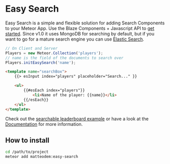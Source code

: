 Easy Search
=====================

Easy Search is a simple and flexible solution for adding Search Components to your Meteor App. Use the Blaze Components + Javascript API to
[get started](http://matteodem.github.io/meteor-easy-search/getting-started). Since v1.0 it uses MongoDB for searching by default, but if you
want to go for a mature search engine you can use [Elastic Search](http://matteodem.github.io/meteor-easy-search/docs/elastic-search/).

```javascript
// On Client and Server
Players = new Meteor.Collection('players');
// name is the field of the documents to search over
Players.initEasySearch('name');
```

```html
<template name="searchBox">
    {{> esInput index="players" placeholder="Search..." }}

    <ul>
        {{#esEach index="players"}}
            <li>Name of the player: {{name}}</li>
        {{/esEach}}
    </ul>
</template>
```

Check out the [searchable leaderboard example](https://github.com/matteodem/easy-search-leaderboard) or have a look at the
[Documentation](http://matteodem.github.io/meteor-easy-search/) for more information.

## How to install

```sh
cd /path/to/project
meteor add matteodem:easy-search
```
